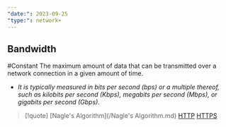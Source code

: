 ```yaml
---
"date:": 2023-09-25
"type:": network+
---
```

## Bandwidth
#Constant 
 The maximum amount of data that can be transmitted over a network connection in a given amount of time. 
 
 - *It is typically measured in bits per second (bps) 
  or a multiple thereof, such as kilobits per second (Kbps), megabits per second (Mbps), or gigabits per second (Gbps).*


>[!quote] [Nagle's Algorithm](/Nagle's Algorithm.md) [HTTP](/protocols/HTTP.md) [HTTPS](/HTTPS.md)